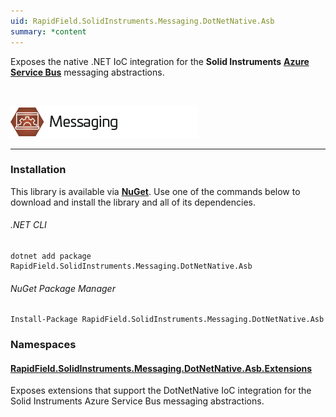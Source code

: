 ```yaml
---
uid: RapidField.SolidInstruments.Messaging.DotNetNative.Asb
summary: *content
---
```


<!--
Copyright (c) RapidField LLC. Licensed under the MIT License. See LICENSE.txt in the project root for license information.
-->

Exposes the native .NET IoC integration for the **Solid Instruments** [**Azure Service Bus**](https://docs.microsoft.com/en-us/azure/service-bus-messaging/) messaging abstractions.

<br />

![Messaging label](../images/Label.Messaging.300w.png)
- - -

### Installation

This library is available via [**NuGet**](https://docs.microsoft.com/en-us/nuget/quickstart/install-and-use-a-package-in-visual-studio). Use one of the commands below to download and install the library and all of its dependencies.

###### .NET CLI

```shell
dotnet add package RapidField.SolidInstruments.Messaging.DotNetNative.Asb
```

###### NuGet Package Manager

```shell
Install-Package RapidField.SolidInstruments.Messaging.DotNetNative.Asb
```

### Namespaces

#### [RapidField.SolidInstruments.Messaging.DotNetNative.Asb.Extensions](https://www.solidinstruments.com/api/RapidField.SolidInstruments.Messaging.DotNetNative.Asb.Extensions.html)

<section>
Exposes extensions that support the DotNetNative IoC integration for the Solid Instruments Azure Service Bus messaging abstractions.
</section>